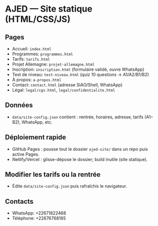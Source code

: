 # AJED — Site statique (HTML/CSS/JS)

## Pages
- Accueil: `index.html`
- Programmes: `programmes.html`
- Tarifs: `tarifs.html`
- Projet Allemagne: `projet-allemagne.html`
- Inscription: `inscription.html` (formulaire validé, ouvre WhatsApp)
- Test de niveau: `test-niveau.html` (quiz 10 questions → A1/A2/B1/B2)
- À propos: `a-propos.html`
- Contact: `contact.html` (adresse SIAO/Shell, WhatsApp)
- Légal: `legal/cgv.html`, `legal/confidentialite.html`

## Données
- `data/site-config.json` contient : rentrée, horaires, adresse, tarifs (A1–B2), WhatsApp, etc.

## Déploiement rapide
- GitHub Pages : pousse tout le dossier `ajed-site/` dans un repo puis active Pages.
- Netlify/Vercel : glisse-dépose le dossier; build inutile (site statique).

## Modifier les tarifs ou la rentrée
- Édite `data/site-config.json` puis rafraîchis le navigateur.

## Contacts
- WhatsApp: +22671822468
- Téléphone: +22676768165